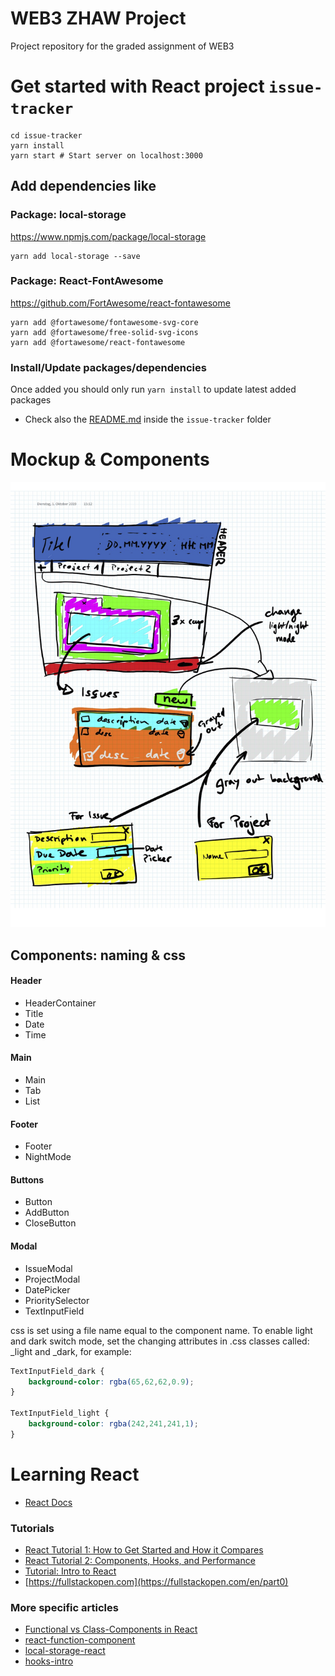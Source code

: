 # WEB3 ZHAW Project

Project repository for the graded assignment of WEB3

# Get started with React project `issue-tracker`

```shell
cd issue-tracker
yarn install
yarn start # Start server on localhost:3000
```
## Add dependencies like
### Package: local-storage
https://www.npmjs.com/package/local-storage
```shell
yarn add local-storage --save
```
### Package: React-FontAwesome
https://github.com/FortAwesome/react-fontawesome
```shell
yarn add @fortawesome/fontawesome-svg-core
yarn add @fortawesome/free-solid-svg-icons
yarn add @fortawesome/react-fontawesome
```
### Install/Update packages/dependencies
Once added you should only run `yarn install` to update latest added packages

- Check also the [README.md](issue-tracker/README.md) inside the `issue-tracker` folder

# Mockup & Components

![Mockup and Components](assets/mockup.png)

## Components: naming & css
#### Header
- HeaderContainer
- Title
- Date
- Time

#### Main
- Main
- Tab
- List

#### Footer
- Footer
- NightMode

#### Buttons
- Button
- AddButton
- CloseButton

#### Modal
- IssueModal
- ProjectModal
- DatePicker
- PrioritySelector
- TextInputField

css is set using a file name equal to the component name.
To enable light and dark switch mode, set the changing attributes in .css classes called:
<ComponentName>_light and <ComponentName>_dark, for example:
```css
TextInputField_dark {
    background-color: rgba(65,62,62,0.9);
}

TextInputField_light {
    background-color: rgba(242,241,241,1);
}
```

# Learning React

* [React Docs](https://create-react-app.dev/docs/documentation-intro)

### Tutorials

* [React Tutorial 1: How to Get Started and How it Compares](https://www.toptal.com/react/react-tutorial-pt1)
* [React Tutorial 2: Components, Hooks, and Performance](https://www.toptal.com/react/react-tutorial-pt2)
* [Tutorial: Intro to React](https://reactjs.org/tutorial/tutorial.html)
* [https://fullstackopen.com](https://fullstackopen.com/en/part0)
### More specific articles

* [Functional vs Class-Components in React](https://medium.com/@Zwenza/functional-vs-class-components-in-react-231e3fbd7108)
* [react-function-component](https://www.robinwieruch.de/react-function-component)
* [local-storage-react](https://www.robinwieruch.de/local-storage-react)
* [hooks-intro](https://reactjs.org/docs/hooks-intro.html)
